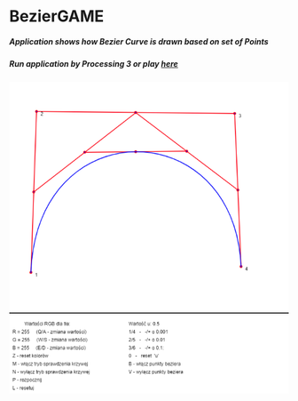 # BezierGAME

##### Application shows how Bezier Curve is drawn based on set of Points

##### Run application by Processing 3 or play [here](http://mateuszmmgko.5v.pl/Processing/graProc.html)

![img](img.PNG)